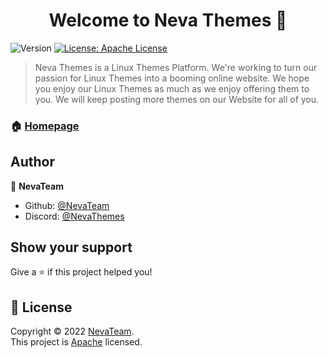 <h1 align="center">Welcome to Neva Themes 👋</h1>
<p>
  <img alt="Version" src="https://img.shields.io/badge/version-1.05.1-blue.svg?cacheSeconds=2592000" />
  <a href="https://github.com/NevaTeam/neva-themes/blob/main/LICENSE" target="_blank">
    <img alt="License: Apache License" src="https://img.shields.io/badge/License-Apache License-yellow.svg" />
  </a>
</p>

> Neva Themes is a Linux Themes Platform. We're working to turn our passion for Linux Themes into a booming online website. We hope you enjoy our Linux Themes as much as we enjoy offering them to you. We will keep posting more themes on our Website for all of you.

### 🏠 [Homepage](https://nevateam.github.io/neva-themes/index.html)

## Author

👤 **NevaTeam**

* Github: [@NevaTeam](https://github.com/NevaTeam)
* Discord: [@NevaThemes](https://discord.com/invite/7x3D9v3aAY)


## Show your support

Give a ⭐️ if this project helped you!

## 📝 License

Copyright © 2022 [NevaTeam](https://github.com/NevaTeam).<br />
This project is [Apache](https://github.com/NevaTeam/neva-themes/blob/main/LICENSE) licensed.

